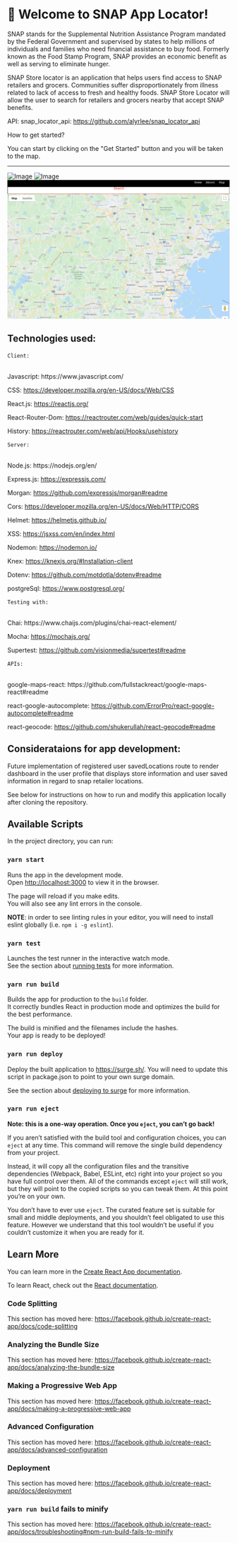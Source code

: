 # 🚀 Welcome to SNAP App Locator!

SNAP stands for the Supplemental Nutrition Assistance Program mandated by the Federal Government and supervised by states to help millions of individuals and families who need financial assistance to buy food. Formerly known as the Food Stamp Program, SNAP provides an economic benefit as well as serving to eliminate hunger. 

SNAP Store locator is an application that helps users find access to SNAP retailers and grocers.
Communities suffer disproportionately from illness related to lack of access to fresh and healthy foods.
SNAP Store Locator will allow the user to search for retailers and grocers nearby that accept SNAP benefits. 

API: snap_locator_api: https://github.com/alyrlee/snap_locator_api

How to get started?

You can start by clicking on the "Get Started" button and you will be taken to the map.

<hr>

![Image](src/images/home.png)
![Image](src/images/about.png)
![Image](src/images/map.png)


## Technologies used:

```
Client:
```
<br>
Javascript: https://www.javascript.com/

CSS: https://developer.mozilla.org/en-US/docs/Web/CSS

React.js: https://reactjs.org/

React-Router-Dom: https://reactrouter.com/web/guides/quick-start

History: https://reactrouter.com/web/api/Hooks/usehistory

```
Server:
```
<br> 
Node.js: https://nodejs.org/en/

Express.js: https://expressjs.com/

Morgan: https://github.com/expressjs/morgan#readme

Cors: https://developer.mozilla.org/en-US/docs/Web/HTTP/CORS

Helmet: https://helmetjs.github.io/

XSS: https://jsxss.com/en/index.html

Nodemon: https://nodemon.io/

Knex: https://knexjs.org/#Installation-client

Dotenv: https://github.com/motdotla/dotenv#readme

postgreSql: https://www.postgresql.org/

```
Testing with:
```
<br>
Chai: https://www.chaijs.com/plugins/chai-react-element/

Mocha: https://mochajs.org/

Supertest: https://github.com/visionmedia/supertest#readme

```
APIs: 
```
<br>
google-maps-react: https://github.com/fullstackreact/google-maps-react#readme

react-google-autocomplete: https://github.com/ErrorPro/react-google-autocomplete#readme

react-geocode: https://github.com/shukerullah/react-geocode#readme
<br>


## Considerataions for app development:

Future implementation of registered user savedLocations route to render dashboard in the user profile that displays store information and user saved information in regard to snap retailer locations.

See below for instructions on how to run and modify this application locally after cloning the repository.


## Available Scripts

In the project directory, you can run:

### `yarn start`

Runs the app in the development mode.<br>
Open [http://localhost:3000](http://localhost:3000) to view it in the browser.

The page will reload if you make edits.<br>
You will also see any lint errors in the console.

**NOTE**: in order to see linting rules in your editor, you will need to install eslint globally (i.e. `npm i -g eslint`).

### `yarn test`

Launches the test runner in the interactive watch mode.<br>
See the section about [running tests](https://facebook.github.io/create-react-app/docs/running-tests) for more information.

### `yarn run build`

Builds the app for production to the `build` folder.<br>
It correctly bundles React in production mode and optimizes the build for the best performance.

The build is minified and the filenames include the hashes.<br>
Your app is ready to be deployed!

### `yarn run deploy`

Deploy the built application to https://surge.sh/. You will need to update this script in package.json to point to your own surge domain.

See the section about [deploying to surge](https://facebook.github.io/create-react-app/docs/deployment#surge-https-surgesh) for more information.

### `yarn run eject`

**Note: this is a one-way operation. Once you `eject`, you can’t go back!**

If you aren’t satisfied with the build tool and configuration choices, you can `eject` at any time. This command will remove the single build dependency from your project.

Instead, it will copy all the configuration files and the transitive dependencies (Webpack, Babel, ESLint, etc) right into your project so you have full control over them. All of the commands except `eject` will still work, but they will point to the copied scripts so you can tweak them. At this point you’re on your own.

You don’t have to ever use `eject`. The curated feature set is suitable for small and middle deployments, and you shouldn’t feel obligated to use this feature. However we understand that this tool wouldn’t be useful if you couldn’t customize it when you are ready for it.

## Learn More

You can learn more in the [Create React App documentation](https://facebook.github.io/create-react-app/docs/getting-started).

To learn React, check out the [React documentation](https://reactjs.org/).

### Code Splitting

This section has moved here: https://facebook.github.io/create-react-app/docs/code-splitting

### Analyzing the Bundle Size

This section has moved here: https://facebook.github.io/create-react-app/docs/analyzing-the-bundle-size

### Making a Progressive Web App

This section has moved here: https://facebook.github.io/create-react-app/docs/making-a-progressive-web-app

### Advanced Configuration

This section has moved here: https://facebook.github.io/create-react-app/docs/advanced-configuration

### Deployment

This section has moved here: https://facebook.github.io/create-react-app/docs/deployment

### `yarn run build` fails to minify

This section has moved here: https://facebook.github.io/create-react-app/docs/troubleshooting#npm-run-build-fails-to-minify

[create-react-app]: https://facebook.github.io/create-react-app/
[react]: https://reactjs.org/
